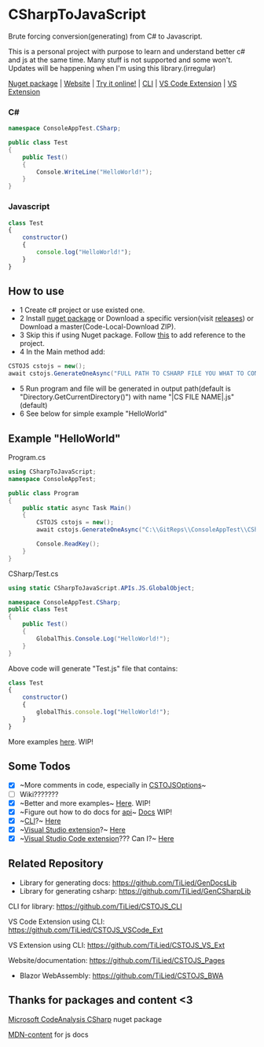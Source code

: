 # CSharpToJavaScript
Brute forcing conversion(generating) from C# to Javascript.

This is a personal project with purpose to learn and understand better c# and js at the same time. Many stuff is not supported and some won't. Updates will be happening when I'm using this library.(irregular)

[Nuget package](https://www.nuget.org/packages/CSharpToJavaScript/)  | [Website](https://tilied.github.io/CSTOJS_Pages/) | [Try it online!](https://tilied.github.io/CSTOJS_Pages/BWA/) | [CLI](https://github.com/TiLied/CSTOJS_CLI) | [VS Code Extension](https://marketplace.visualstudio.com/items?itemName=tilied.cstojs-vscode-ext) | [VS Extension](https://marketplace.visualstudio.com/items?itemName=tilied.cstojs-vs-ext)

### C#
```csharp
namespace ConsoleAppTest.CSharp;

public class Test							
{
	public Test()
	{
		Console.WriteLine("HelloWorld!");
	}
}
```
### Javascript
```javascript
class Test
{
	constructor()
	{
		console.log("HelloWorld!");
	}
}
```

## How to use
- 1 Create c# project or use existed one.
- 2 Install [nuget package](https://www.nuget.org/packages/CSharpToJavaScript/) or Download a specific version(visit [releases](https://github.com/TiLied/CSharpToJavaScript/releases)) or Download a master(Code-Local-Download ZIP).
- 3 Skip this if using Nuget package. Follow [this](https://learn.microsoft.com/en-us/dotnet/core/tutorials/library-with-visual-studio?pivots=dotnet-7-0#add-a-project-reference) to add reference to the project.
- 4 In the Main method add:
```csharp
CSTOJS cstojs = new();
await cstojs.GenerateOneAsync("FULL PATH TO CSHARP FILE YOU WHAT TO CONVERT");
```
- 5 Run program and file will be generated in output path(default is "Directory.GetCurrentDirectory()") with name "|CS FILE NAME|.js"(default)
- 6 See below for simple example "HelloWorld"

## Example "HelloWorld"
Program.cs
```csharp
using CSharpToJavaScript;
namespace ConsoleAppTest;

public class Program
{
	public static async Task Main()
	{
		CSTOJS cstojs = new();
		await cstojs.GenerateOneAsync("C:\\GitReps\\ConsoleAppTest\\CSharp\\Test.cs");

		Console.ReadKey();
	}
}
```
CSharp/Test.cs
```csharp
using static CSharpToJavaScript.APIs.JS.GlobalObject;

namespace ConsoleAppTest.CSharp;
public class Test
{
	public Test()
	{
		GlobalThis.Console.Log("HelloWorld!");
	}
}
```
Above code will generate "Test.js" file that contains:
```javascript
class Test
{
	constructor()
 	{
   		globalThis.console.log("HelloWorld!");
 	}
}
```
More examples [here](https://tilied.github.io/CSTOJS_Pages/articles/intro.html). WIP!

## Some Todos
- [x] ~More comments in code, especially in [CSTOJSOptions](https://github.com/TiLied/CSharpToJavaScript/blob/master/CSharpToJavaScript/CSTOJSOptions.cs)~
- [ ] Wiki???????
- [x] ~Better and more examples~ [Here](https://tilied.github.io/CSTOJS_Pages/articles/intro.html). WIP!
- [x] ~Figure out how to do docs for [api](https://github.com/TiLied/CSharpToJavaScript/tree/master/CSharpToJavaScript/APIs/JS)~ [Docs](https://tilied.github.io/CSTOJS_Pages/) WIP!
- [x] ~[CLI](https://learn.microsoft.com/en-us/dotnet/standard/commandline/)?~ [Here](https://github.com/TiLied/CSTOJS_CLI)
- [x] ~[Visual Studio extension](https://learn.microsoft.com/en-us/visualstudio/extensibility/starting-to-develop-visual-studio-extensions?view=vs-2022)?~ [Here](https://marketplace.visualstudio.com/items?itemName=tilied.cstojs-vs-ext)
- [x] ~[Visual Studio Code extension](https://code.visualstudio.com/api)??? Can I?~ [Here](https://marketplace.visualstudio.com/items?itemName=tilied.cstojs-vscode-ext)

## Related Repository 
- Library for generating docs: https://github.com/TiLied/GenDocsLib
- Library for generating csharp: https://github.com/TiLied/GenCSharpLib

CLI for library: https://github.com/TiLied/CSTOJS_CLI

VS Code Extension using CLI: https://github.com/TiLied/CSTOJS_VSCode_Ext

VS Extension using CLI: https://github.com/TiLied/CSTOJS_VS_Ext

Website/documentation: https://github.com/TiLied/CSTOJS_Pages
- Blazor WebAssembly: https://github.com/TiLied/CSTOJS_BWA

## Thanks for packages and content <3
[Microsoft CodeAnalysis CSharp](https://www.nuget.org/packages/Microsoft.CodeAnalysis.CSharp/) nuget package

[MDN-content](https://github.com/mdn/content) for js docs


